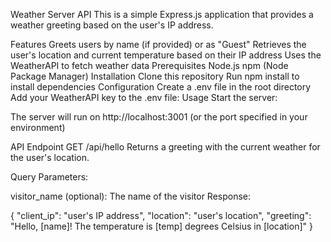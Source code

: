 Weather Server API
This is a simple Express.js application that provides a weather greeting based on the user's IP address.

Features
Greets users by name (if provided) or as "Guest"
Retrieves the user's location and current temperature based on their IP address
Uses the WeatherAPI to fetch weather data
Prerequisites
Node.js
npm (Node Package Manager)
Installation
Clone this repository
Run npm install to install dependencies
Configuration
Create a .env file in the root directory
Add your WeatherAPI key to the .env file:
Usage
Start the server:

The server will run on http://localhost:3001 (or the port specified in your environment)

API Endpoint
GET /api/hello
Returns a greeting with the current weather for the user's location.

Query Parameters:

visitor_name (optional): The name of the visitor
Response:

{
"client_ip": "user's IP address",
"location": "user's location",
"greeting": "Hello, [name]! The temperature is [temp] degrees Celsius in [location]"
}